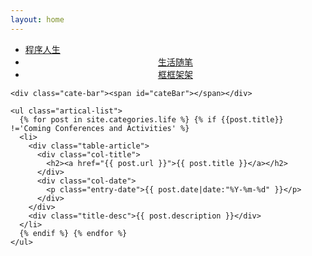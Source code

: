 ```yaml
---
layout: home
---
```


<div class="index-content life">
  <div class="section">
    <ul class="artical-cate">
      <li><a href="/coding"><span>程序人生</span></a></li>
      <li class="on" style="text-align:center"><a href="/life"><span>生活随笔</span></a></li>
      <li style="text-align:center"><a href="/frame"><span>框框架架</span></a></li>
    </ul>

    <div class="cate-bar"><span id="cateBar"></span></div>

    <ul class="artical-list">
      {% for post in site.categories.life %} {% if {{post.title}} !='Coming Conferences and Activities' %}
      <li>
        <div class="table-article">
          <div class="col-title">
            <h2><a href="{{ post.url }}">{{ post.title }}</a></h2>
          </div>
          <div class="col-date">
            <p class="entry-date">{{ post.date|date:"%Y-%m-%d" }}</p>
          </div>
        </div>
        <div class="title-desc">{{ post.description }}</div>
      </li>
      {% endif %} {% endfor %}
    </ul>


  </div>
  <div class="aside">
  </div>
</div>
